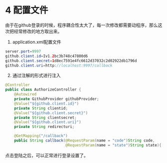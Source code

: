 <!--
 * @Author: 孙浩然
 * @Date: 2020-05-18 19:34:29
 * @LastEditors: 孙浩然
 * @LastEditTime: 2020-05-18 20:05:23
 * @FilePath: \docs\10.project\04-配置文件.md
 * @博客地址: 个人博客，如果各位客官觉得不错，请点个赞，谢谢。[地址](https://codefool0307.github.io/JavaScholar/#/)
--> 
# 4 配置文件

由于在github登录的时候，程序耦合性太大了，每一次修改都需要动程序，那么这次把经常修改的地方取出来。

1. application.xml配置文件

```java
server.port=9997
github.client.id=Iv1.2bc3b748c47800d6
github.client.secret=1d8ec7591e4fc6612d37032c2d02922db1796d
github.client.uri=http://localhost:9997/callback
```

2. 通过注解的形式进行注入
   
```java
@Controller
public class AuthorizeController {
    @Autowired
    private GithubProvider githubProvider;
    @Value("${github.client.id}")
    private String clientid;
    @Value("${github.client.secret}")
    private String clientsecret;
    @Value("${github.client.uri}")
    private String redirecturi;

    @GetMapping("/callback")
    public String callback(@RequestParam(name = "code")String code,
                           @RequestParam(name = "state")String state){
```

点击登陆之后，可以正常进行登录设置了。